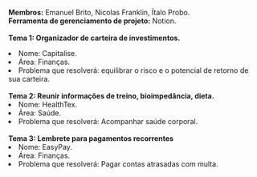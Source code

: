 <b>Membros:</b> Emanuel Brito, Nicolas Franklin, Ítalo Probo.
<br>
<b>Ferramenta de gerenciamento de projeto:</b> Notion.<br>
<br>
<b>Tema 1: Organizador de carteira de investimentos.</b>
<br>
<li>Nome: Capitalise.</li>
<li>Área: Finanças.</li>
<li>Problema que resolverá: equilibrar o risco e o potencial de retorno de sua carteira.</li>
<br>
<b>Tema 2: Reunir informações de treino, bioimpedância, dieta.</b>
<br>
<li>Nome: HealthTex.</li>
<li>Área: Saúde.</li>
<li>Problema que resolverá: Acompanhar saúde corporal.</li>
<br>
<b>Tema 3: Lembrete para pagamentos recorrentes</b>
<br>
<li>Nome: EasyPay.</li>
<li>Área: Finanças.</li>
<li>Problema que resolverá: Pagar contas atrasadas com multa.</li>

